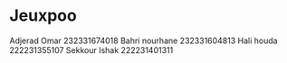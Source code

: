 # Jeuxpoo

Adjerad Omar 232331674018
Bahri nourhane 232331604813
Hali houda 222231355107
Sekkour Ishak 222231401311
